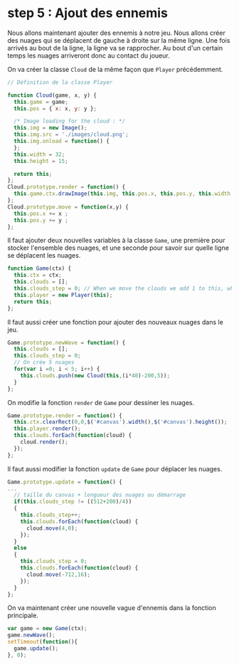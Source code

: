 # step 5 : Ajout des ennemis

Nous allons maintenant ajouter des ennemis à notre jeu.
Nous allons créer des nuages qui se déplacent de gauche à droite sur la même ligne.
Une fois arrivés au bout de la ligne, la ligne va se rapprocher.
Au bout d'un certain temps les nuages arriveront donc au contact du joueur.

On va créer la classe `Cloud` de la même façon que `Player` précédemment.
```javascript
// Définition de la classe Player

function Cloud(game, x, y) {
  this.game = game;
  this.pos = { x: x, y: y };

  /* Image loading for the cloud : */
  this.img = new Image();
  this.img.src = './images/cloud.png';
  this.img.onload = function() {
  };
  this.width = 32;
  this.height = 15;

  return this;
};
Cloud.prototype.render = function() {
  this.game.ctx.drawImage(this.img, this.pos.x, this.pos.y, this.width, this.height);
};
Cloud.prototype.move = function(x,y) {
  this.pos.x += x ;
  this.pos.y += y ;
};
```

Il faut ajouter deux nouvelles variables à la classe `Game`, une première pour stocker l'ensemble des nuages, et une seconde pour savoir sur quelle ligne se déplacent les nuages.
```javascript
function Game(ctx) {
  this.ctx = ctx;
  this.clouds = [];
  this.clouds_step = 0; // When we move the clouds we add 1 to this, when it reaches 50, it's reset to 0 and the clouds go down.
  this.player = new Player(this);
  return this;
};
```

Il faut aussi créer une fonction pour ajouter des nouveaux nuages dans le jeu.
```javascript
Game.prototype.newWave = function() {
  this.clouds = [];
  this.clouds_step = 0;
  // On crée 5 nuages
  for(var i =0; i < 5; i++) {
    this.clouds.push(new Cloud(this,(i*40)-200,5));
  }
};
```

On modifie la fonction `render` de `Game` pour dessiner les nuages.
```javascript
Game.prototype.render = function() {
  this.ctx.clearRect(0,0,$('#canvas').width(),$('#canvas').height());
  this.player.render();
  this.clouds.forEach(function(cloud) {
    cloud.render();
  });
};
```

Il faut aussi modifier la fonction `update` de `Game` pour déplacer les nuages.
```javascript
Game.prototype.update = function() {
...
  // taille du canvas + longueur des nuages ou démarrage
  if(this.clouds_step != ((512+200)/4))
  {
    this.clouds_step++;
    this.clouds.forEach(function(cloud) {
      cloud.move(4,0);
    });
  }
  else
  {
    this.clouds_step = 0;
    this.clouds.forEach(function(cloud) {
      cloud.move(-712,16);
    });
  }
};
```

On va maintenant créer une nouvelle vague d'ennemis dans la fonction principale.
```javascript
var game = new Game(ctx);
game.newWave();
setTimeout(function(){
  game.update();
}, 0); 
```

